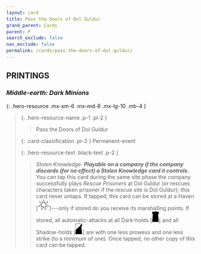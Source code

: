```yaml
---
layout: card
title: Pass the Doors of Dol Guldur
grand_parent: Cards
parent: P
search_exclude: false
nav_exclude: false
permalink: /cards/pass-the-doors-of-dol-guldur/
---
```


## PRINTINGS


### _Middle-earth: Dark Minions_

{: .hero-resource .mx-sm-6 .mx-md-8 .mx-lg-10 .mb-4 }
> {: .hero-resource-name .p-1 .pl-2 }
> > <div class="card-mp"></div>
> > <div class="card-name">Pass the Doors of Dol Guldur</div>
>
> {: .card-classification .pr-2 }
> Permanent-event
>
> {: .hero-resource-text .black-text .p-2 }
> > _Stolen Knowledge._ ***Playable on a company if the company discards (for no effect) a Stolen Knowledge card it controls.*** You can tap this card during the same site phase the company successfully plays _Rescue Prisoners_ at Dol Guldur (or rescues characters taken prisoner if the rescue site is Dol Guldur); this card never untaps. If tapped, this card can be stored at a Haven \[![](/assets/images/free-haven.svg)]---only if stored do you receive its marshalling points. If stored, all automatic-attacks at all Dark-holds \[![](/assets/images/dark-hold.svg)] and all Shadow-holds \[![](/assets/images/shadow-hold.svg)] are with one less prowess and one less strike (to a minimum of one). Once tapped, no other copy of this card can be tapped. 
> 
